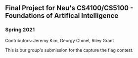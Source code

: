 ## Final Project for Neu's CS4100/CS5100 - Foundations of Artifical Intelligence
### Spring 2021

Contributors: Jeremy Kim, Georgy Chmel, Riley Grant

This is our group's submission for the capture the flag contest.
